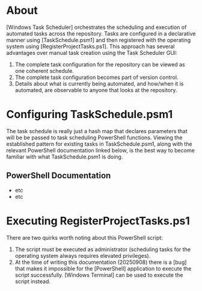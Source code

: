 # About

[Windows Task Scheduler] orchestrates the scheduling and execution of automated tasks across the repository. Tasks are configured in a declarative manner using [TaskSchedule.psm1] and then registered with the operating system using [RegisterProjectTasks.ps1]. This approach has several advantages over manual task creation using the Task Scheduler GUI:
1. The complete task configuration for the repository can be viewed as one coherent schedule.
2. The complete task configuration becomes part of version control.
3. Details about what is currently being automated, and how/when it is automated, are observable to anyone that looks at the repository. 


# Configuring TaskSchedule.psm1

The task schedule is really just a hash map that declares parameters that will be be passed to task scheduling PowerShell functions. Viewing the established pattern for existing tasks in TaskSchedule.psm1, along with the relevant PowerShell documentation linked below, is the best way to become familiar with what TaskSchedule.psm1 is doing.

## PowerShell Documentation
* etc
* etc

# Executing RegisterProjectTasks.ps1

There are two quirks worth noting about this PowerShell script:
1. The script must be executed as administrator (scheduling tasks for the operating system always requires elevated privileges). 
2. At the time of writing this documentation (20250908) there is a [bug] that makes it impossible for the [PowerShell] application to execute the script successfully. [Windows Terminal] can be used to execute the script instead. 